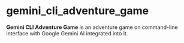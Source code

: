 # gemini_cli_adventure_game

**Gemini CLI Adventure Game** is an adventure game on command-line interface with Google Gemini AI 
integrated into it.
